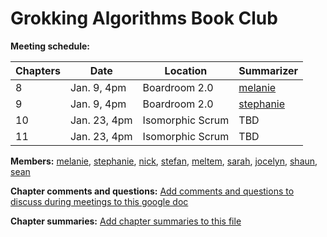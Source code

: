 [comment]: Links:
[melanie]: https://github.com/melaniebrgr
[stephanie]: https://github.com/stephanie56
[nick]: https://github.com/NicholasGWK
[stefan]: https://github.com/stefannew
[meltem]: https://github.com/turquoisemelon
[sarah]: https://github.com/srhboo
[jocelyn]: https://github.com/jocelynjeffrey
[shaun]: https://github.com/ShaunLloyd
[sean]: https://github.com/seanmay

# Grokking Algorithms Book Club

**Meeting schedule:**

| Chapters | Date         | Location         | Summarizer  |
| -------- | ------------ | ---------------- | ----------- |
| 8        | Jan. 9, 4pm  | Boardroom 2.0    | [melanie]   |
| 9        | Jan. 9, 4pm  | Boardroom 2.0    | [stephanie] |
| 10       | Jan. 23, 4pm | Isomorphic Scrum | TBD         |
| 11       | Jan. 23, 4pm | Isomorphic Scrum | TBD         |

**Members:**
[melanie], [stephanie], [nick], [stefan], [meltem], [sarah], [jocelyn], [shaun], [sean]

**Chapter comments and questions:**
[Add comments and questions to discuss during meetings to this google doc](https://docs.google.com/document/d/1wYjQb_iBIHEaGA7MTJFRV886mVsftfS2W4rSmWT4A4k/edit?usp=sharing)

**Chapter summaries:**
[Add chapter summaries to this file](./chapter-summaries.md)
